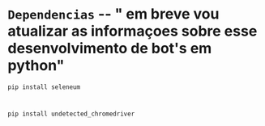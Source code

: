 # ``Dependencias`` -- " em breve vou atualizar as informaçoes sobre esse desenvolvimento de bot's em python"
``pip install seleneum``
#
``pip install undetected_chromedriver``

